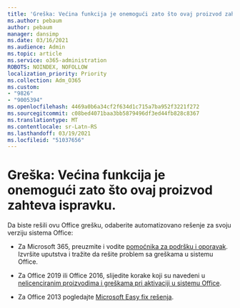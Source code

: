 ```yaml
---
title: 'Greška: Većina funkcija je onemogući zato što ovaj proizvod zahteva ispravku.'
ms.author: pebaum
author: pebaum
manager: dansimp
ms.date: 03/16/2021
ms.audience: Admin
ms.topic: article
ms.service: o365-administration
ROBOTS: NOINDEX, NOFOLLOW
localization_priority: Priority
ms.collection: Adm_O365
ms.custom:
- "9826"
- "9005394"
ms.openlocfilehash: 4469a0b6a34cf2f634d1c715a7ba952f3221f272
ms.sourcegitcommit: c08bed4071baa3bb5879496df3ed44fb828c8367
ms.translationtype: MT
ms.contentlocale: sr-Latn-RS
ms.lasthandoff: 03/19/2021
ms.locfileid: "51037656"
---
```

# <a name="error-most-of-the-features-have-been-disabled-because-this-product-requires-an-update"></a>Greška: Većina funkcija je onemogući zato što ovaj proizvod zahteva ispravku.

Da biste rešili ovu Office grešku, odaberite automatizovano rešenje za svoju verziju sistema Office:

- Za Microsoft 365, preuzmite i vodite [pomoćnika za podršku i oporavak](https://aka.ms/SaRA-OfficeActivation-Chat). Izvršite uputstva i tražite da rešite problem sa greškama u sistemu Office.

- Za Office 2019 ili Office 2016, slijedite korake koji su navedeni u [nelicenciranim proizvodima i greškama pri aktivaciji u sistemu Office](https://support.microsoft.com/office/0d23d3c0-c19c-4b2f-9845-5344fedc4380#bkmk_fixyourself).

- Za Office 2013 pogledajte [Microsoft Easy fix rešenja](https://support.microsoft.com/topic/microsoft-easy-fix-solutions-have-been-discontinued-b0f4b5f9-3b5a-bd9e-d75d-d45e2f12e16c).